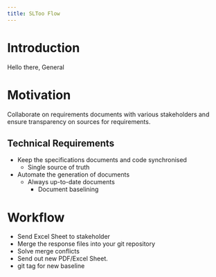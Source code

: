 ```yaml
---
title: SLToo Flow
---
```


# Introduction

Hello there, General

# Motivation

Collaborate on requirements documents with various stakeholders and ensure transparency on 
sources for requirements.

## Technical Requirements

* Keep the specifications documents and code synchronised
  * Single source of truth
* Automate the generation of documents
  * Always up-to-date documents
	* Document baselining
  

# Workflow

* Send Excel Sheet to stakeholder
* Merge the response files into your git repository
* Solve merge conflicts
* Send out new PDF/Excel Sheet.
 * git tag for new baseline
